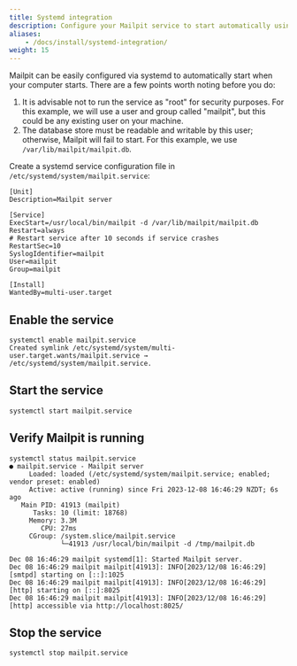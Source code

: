 ```yaml
---
title: Systemd integration
description: Configure your Mailpit service to start automatically using systemd
aliases:
    - /docs/install/systemd-integration/
weight: 15
---
```


Mailpit can be easily configured via systemd to automatically start when your computer starts.
There are a few points worth noting before you do:

1. It is advisable not to run the service as "root" for security purposes. For this example, we will use a user and group called "mailpit", but this could be any existing user on your machine.
2. The database store must be readable and writable by this user; otherwise, Mailpit will fail to start. For this example, we use `/var/lib/mailpit/mailpit.db`.

Create a systemd service configuration file in `/etc/systemd/system/mailpit.service`:

```shell
[Unit]
Description=Mailpit server

[Service]
ExecStart=/usr/local/bin/mailpit -d /var/lib/mailpit/mailpit.db
Restart=always
# Restart service after 10 seconds if service crashes
RestartSec=10
SyslogIdentifier=mailpit
User=mailpit
Group=mailpit

[Install]
WantedBy=multi-user.target
```

## Enable the service

```shell
systemctl enable mailpit.service
Created symlink /etc/systemd/system/multi-user.target.wants/mailpit.service → /etc/systemd/system/mailpit.service.
```

## Start the service

```shell
systemctl start mailpit.service
```

## Verify Mailpit is running

```shell
systemctl status mailpit.service
● mailpit.service - Mailpit server
     Loaded: loaded (/etc/systemd/system/mailpit.service; enabled; vendor preset: enabled)
     Active: active (running) since Fri 2023-12-08 16:46:29 NZDT; 6s ago
   Main PID: 41913 (mailpit)
      Tasks: 10 (limit: 18768)
     Memory: 3.3M
        CPU: 27ms
     CGroup: /system.slice/mailpit.service
             └─41913 /usr/local/bin/mailpit -d /tmp/mailpit.db

Dec 08 16:46:29 mailpit systemd[1]: Started Mailpit server.
Dec 08 16:46:29 mailpit mailpit[41913]: INFO[2023/12/08 16:46:29] [smtpd] starting on [::]:1025
Dec 08 16:46:29 mailpit mailpit[41913]: INFO[2023/12/08 16:46:29] [http] starting on [::]:8025
Dec 08 16:46:29 mailpit mailpit[41913]: INFO[2023/12/08 16:46:29] [http] accessible via http://localhost:8025/
```

## Stop the service

```shell
systemctl stop mailpit.service
```
